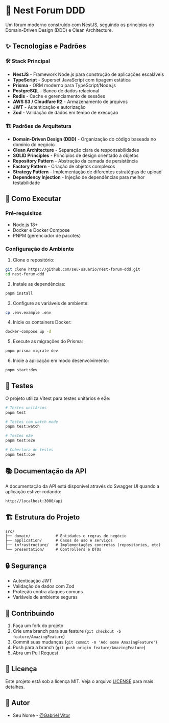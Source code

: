 # 🚀 Nest Forum DDD

Um fórum moderno construído com NestJS, seguindo os princípios do Domain-Driven Design (DDD) e Clean Architecture.

## ✨ Tecnologias e Padrões

### 🛠️ Stack Principal
- **NestJS** - Framework Node.js para construção de aplicações escaláveis
- **TypeScript** - Superset JavaScript com tipagem estática
- **Prisma** - ORM moderno para TypeScript/Node.js
- **PostgreSQL** - Banco de dados relacional
- **Redis** - Cache e gerenciamento de sessões
- **AWS S3 / Cloudfare R2** - Armazenamento de arquivos
- **JWT** - Autenticação e autorização
- **Zod** - Validação de dados em tempo de execução

### 🏗️ Padrões de Arquitetura
- **Domain-Driven Design (DDD)** - Organização do código baseada no domínio do negócio
- **Clean Architecture** - Separação clara de responsabilidades
- **SOLID Principles** - Princípios de design orientado a objetos
- **Repository Pattern** - Abstração da camada de persistência
- **Factory Pattern** - Criação de objetos complexos
- **Strategy Pattern** - Implementação de diferentes estratégias de upload
- **Dependency Injection** - Injeção de dependências para melhor testabilidade

## 🚀 Como Executar

### Pré-requisitos
- Node.js 18+
- Docker e Docker Compose
- PNPM (gerenciador de pacotes)

### Configuração do Ambiente

1. Clone o repositório:
```bash
git clone https://github.com/seu-usuario/nest-forum-ddd.git
cd nest-forum-ddd
```

2. Instale as dependências:
```bash
pnpm install
```

3. Configure as variáveis de ambiente:
```bash
cp .env.example .env
```

4. Inicie os containers Docker:
```bash
docker-compose up -d
```

5. Execute as migrações do Prisma:
```bash
pnpm prisma migrate dev
```

6. Inicie a aplicação em modo desenvolvimento:
```bash
pnpm start:dev
```

## 🧪 Testes

O projeto utiliza Vitest para testes unitários e e2e:

```bash
# Testes unitários
pnpm test

# Testes com watch mode
pnpm test:watch

# Testes e2e
pnpm test:e2e

# Cobertura de testes
pnpm test:cov
```

## 📚 Documentação da API

A documentação da API está disponível através do Swagger UI quando a aplicação estiver rodando:

```
http://localhost:3000/api
```

## 🏗️ Estrutura do Projeto

```
src/
├── domain/           # Entidades e regras de negócio
├── application/      # Casos de uso e serviços
├── infrastructure/   # Implementações concretas (repositories, etc)
└── presentation/     # Controllers e DTOs
```

## 🔒 Segurança

- Autenticação JWT
- Validação de dados com Zod
- Proteção contra ataques comuns
- Variáveis de ambiente seguras

## 🤝 Contribuindo

1. Faça um fork do projeto
2. Crie uma branch para sua feature (`git checkout -b feature/AmazingFeature`)
3. Commit suas mudanças (`git commit -m 'Add some AmazingFeature'`)
4. Push para a branch (`git push origin feature/AmazingFeature`)
5. Abra um Pull Request

## 📝 Licença

Este projeto está sob a licença MIT. Veja o arquivo [LICENSE](LICENSE) para mais detalhes.

## 👥 Autor

- Seu Nome - [@Gabriel Vitor](https://github.com/GabrielVitorSilva)

